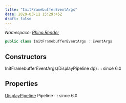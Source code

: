 ```yaml
---
title: "InitFramebufferEventArgs"
date: 2020-03-11 15:29:45Z
draft: false
---
```


*Namespace: [Rhino.Render](../)*

```cs
public class InitFramebufferEventArgs : EventArgs
```
## Constructors

InitFramebufferEventArgs(DisplayPipeline dp)
: 
: since 6.0
## Properties

[DisplayPipeline](/rhinocommon/rhino/display/displaypipeline/) Pipeline
: 
: since 6.0

